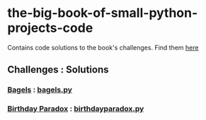 # the-big-book-of-small-python-projects-code
Contains code solutions to the book's challenges. Find them [here](https://inventwithpython.com/bigbookpython/)

## Challenges : Solutions
### [Bagels](https://inventwithpython.com/bigbookpython/project1.html) :   [bagels.py](https://github.com/adrinorosario/the-big-book-of-small-python-projects-code/blob/main/bagels.py)
### [Birthday Paradox](https://inventwithpython.com/bigbookpython/project2.html) :   [birthdayparadox.py](https://github.com/adrinorosario/the-big-book-of-small-python-projects-code/blob/main/birthdayparadox.py) 
